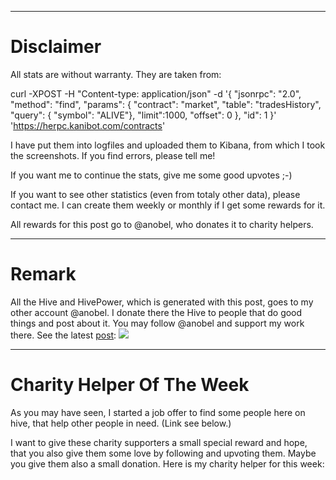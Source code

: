 ----
# Disclaimer

All stats are without warranty.
They are taken from:

curl -XPOST -H "Content-type: application/json" -d '{ "jsonrpc": "2.0", "method": "find", "params": { "contract": "market", "table": "tradesHistory", "query": { "symbol": "ALIVE"}, "limit":1000, "offset": 0 }, "id": 1 }' 'https://herpc.kanibot.com/contracts'

I have put them into logfiles and uploaded them to Kibana, from which I took the screenshots.
If you find errors, please tell me!

If you want me to continue the stats, give me some good upvotes ;-)

If you want to see other statistics (even from totaly other data), please contact me. I can create them weekly or monthly if I get some rewards for it.

All rewards for this post go to @anobel, who donates it to charity helpers.

----
# Remark
All the Hive and HivePower, which is generated with this post, goes to my other account @anobel. I donate there the Hive to people that do good things and post about it. 
You may follow @anobel and support my work there. See the latest [post](https://peakd.com/@anobel):
[![](https://images.hive.blog/0x0/https://files.peakd.com/file/peakd-hive/anobel/23wqsApuUdj1Pdaxkc7SM2wc2NPK15oxAA8AHLfRT5ncXds2w1PGuNYAkkaU2bMN3MrTB.png)](https://peakd.com/@anobel)

---
# Charity Helper Of The Week
As you may have seen, I started a job offer to find some people here on hive, that help other people in need. (Link see below.)


I want to give these charity supporters a small special reward and hope, that you also give them some love by following and upvoting them. Maybe you give them also a small donation. Here is my charity helper for this week: